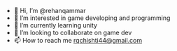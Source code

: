 - 👋 Hi, I’m @rehanqammar
- 👀 I’m interested in game developing and programming
- 🌱 I’m currently learning unity 
- 💞️ I’m looking to collaborate on game dev
- 📫 How to reach me rqchishti44@gmail.com


<!---
rehanqammar/rehanqammar is a ✨ special ✨ repository because its `README.md` (this file) appears on your GitHub profile.
You can click the Preview link to take a look at your changes.
--->
